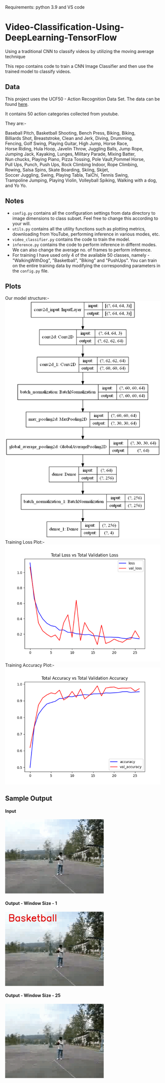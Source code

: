 Requirements: python 3.9 and VS code
# Video-Classification-Using-DeepLearning-TensorFlow
Using a traditional CNN to classify videos by utilizing the moving average technique


This repo contains code to train a CNN Image Classifier and then use the trained model to classify videos.

## Data
This project uses the UCF50 - Action Recognition Data Set.
The data can be found [here](https://www.crcv.ucf.edu/data/UCF50.php).

It contains 50 action categories collected from youtube.  
  
They are:-  
  
Baseball Pitch, Basketball Shooting, Bench Press, Biking, Biking,  
Billiards Shot, Breaststroke, Clean and Jerk, Diving, Drumming,  
Fencing, Golf Swing, Playing Guitar, High Jump, Horse Race,  
Horse Riding, Hula Hoop, Javelin Throw, Juggling Balls, Jump Rope,  
Jumping Jack, Kayaking, Lunges, Military Parade, Mixing Batter,  
Nun chucks, Playing Piano, Pizza Tossing, Pole Vault,Pommel Horse,  
Pull Ups, Punch, Push Ups, Rock Climbing Indoor, Rope Climbing,  
Rowing, Salsa Spins, Skate Boarding, Skiing, Skijet,  
Soccer Juggling, Swing, Playing Tabla, TaiChi, Tennis Swing,  
Trampoline Jumping, Playing Violin, Volleyball Spiking, Walking with a dog, and Yo Yo.  

## Notes

* `config.py` contains all the configuration settings from data directory to image dimensions to class subset. Feel free to change this according to your will.
* `utils.py` contains all the utility functions such as plotting metrics, downloading from YouTube, performing inference in various modes, etc.
* `video_classifier.py` contains the code to train the model.
* `inference.py` contains the code to perform inference in differnt modes. We can also change the average no. of frames to perform inference.  
* For training I have used only 4 of the available 50 classes, namely - "WalkingWithDog", "Basketball", "Biking" and "PushUps". You can train on the entire training data by modifying the corresponding parameters in the `config.py` file.

## Plots
Our model structure:-  
![Model Architecture](misc/model_structure_plot.png)  
Training Loss Plot:-  
![Loss Plot](misc/Figure_1.png)  
Training Accuracy Plot:-  
![Accuracy Plot](misc/Figure_2.png)

## Sample Output

#### Input
![Input Video](misc/input-test.gif)
#### Output - Window Size - 1
![Output 1](misc/video-1.gif)
#### Output - Window Size - 25
![Output 2](misc/video-2.gif)  


  
